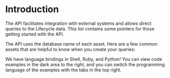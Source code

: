 # Introduction

The API facilitates integration with external systems and allows direct queries to the Lifecycle data. This list contains some pointers for those getting started with the API.

The API uses the database name of each asset. Here are a few common assets that are helpful to know when you create your queries:

We have language bindings in Shell, Ruby, and Python! You can view code examples in the dark area to the right, and you can switch the programming language of the examples with the tabs in the top right.